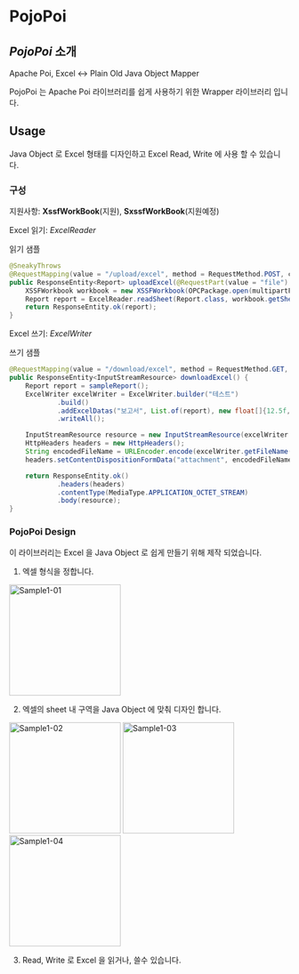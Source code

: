 # PojoPoi

## _PojoPoi_ 소개

Apache Poi, Excel <->  Plain Old Java Object Mapper

PojoPoi 는 Apache Poi 라이브러리를 쉽게 사용하기 위한 Wrapper 라이브러리 입니다.

## Usage

Java Object 로 Excel 형태를 디자인하고 Excel Read, Write 에 사용 할 수 있습니다.

### 구성

지원사항: __XssfWorkBook__(지원), __SxssfWorkBook__(지원예정)

Excel 읽기: _ExcelReader_

읽기 샘플

```java
@SneakyThrows
@RequestMapping(value = "/upload/excel", method = RequestMethod.POST, consumes = MediaType.MULTIPART_FORM_DATA_VALUE, produces = MediaType.APPLICATION_JSON_VALUE)
public ResponseEntity<Report> uploadExcel(@RequestPart(value = "file") MultipartFile multipartFile) {
    XSSFWorkbook workbook = new XSSFWorkbook(OPCPackage.open(multipartFile.getInputStream()));
    Report report = ExcelReader.readSheet(Report.class, workbook.getSheetAt(0));
    return ResponseEntity.ok(report);
}
```

Excel 쓰기: _ExcelWriter_

쓰기 샘플

```java
@RequestMapping(value = "/download/excel", method = RequestMethod.GET, produces = MediaType.APPLICATION_OCTET_STREAM_VALUE)
public ResponseEntity<InputStreamResource> downloadExcel() {
    Report report = sampleReport();
    ExcelWriter excelWriter = ExcelWriter.builder("테스트")
            .build()
            .addExcelDatas("보고서", List.of(report), new float[]{12.5f, 31.13f, 6.88f, 12f, 16.25f, 68.75f, 68.75f, 71.75f})
            .writeAll();

    InputStreamResource resource = new InputStreamResource(excelWriter.getExcelStream());
    HttpHeaders headers = new HttpHeaders();
    String encodedFileName = URLEncoder.encode(excelWriter.getFileName(), StandardCharsets.UTF_8).replace("+", "%20");
    headers.setContentDispositionFormData("attachment", encodedFileName);

    return ResponseEntity.ok()
            .headers(headers)
            .contentType(MediaType.APPLICATION_OCTET_STREAM)
            .body(resource);
}
```

### PojoPoi Design

이 라이브러리는 Excel 을 Java Object 로 쉽게 만들기 위해 제작 되었습니다.

1. 엑셀 형식을 정합니다.

<img alt="Sample1-01" height="200" width="200" src="https://github.com/user-attachments/assets/ae9ca41e-9817-4f17-8e24-e9798b6abfa4" />

2. 엑셀의 sheet 내 구역을 Java Object 에 맞춰 디자인 합니다.

<img alt="Sample1-02" height="200" width="200" src="https://github.com/user-attachments/assets/fce69e2c-0c3a-412b-a0fe-5bc6fd106e13" />

<img alt="Sample1-03" height="200" width="200" src="https://github.com/user-attachments/assets/2b3fb90a-26bc-4a25-a7b5-da3a65309637" />

<img alt="Sample1-04" height="200" width="200" src="https://github.com/user-attachments/assets/2238afc5-9af4-456b-81b2-65638fdc575b" />

3.  Read, Write 로 Excel 을 읽거나, 쓸수 있습니다.

